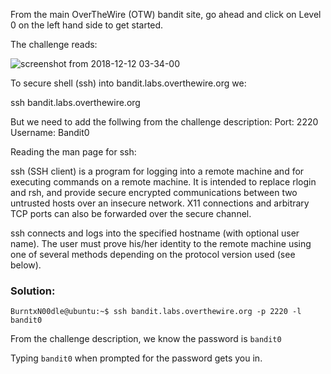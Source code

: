 From the main OverTheWire (OTW) bandit site, go ahead and click on Level 0 on the left hand side to get started.

The challenge reads:

![screenshot from 2018-12-12 03-34-00](https://user-images.githubusercontent.com/41026969/49857122-b90cba00-fdbf-11e8-8285-f5c19c00ee6c.png)

To secure shell (ssh) into bandit.labs.overthewire.org we:

ssh bandit.labs.overthewire.org 

But we need to add the follwing from the challenge description:
  Port: 2220
  Username: Bandit0

Reading the man page for ssh:

ssh (SSH client) is a program for logging into a remote machine and for executing commands on a remote machine. It is intended to replace rlogin and rsh, and provide secure encrypted communications between two untrusted hosts over an insecure network. X11 connections and arbitrary TCP ports can also be forwarded over the secure channel.

ssh connects and logs into the specified hostname (with optional user name). The user must prove his/her identity to the remote machine using one of several methods depending on the protocol version used (see below). 

  
### Solution:

```
BurntxN00dle@ubuntu:~$ ssh bandit.labs.overthewire.org -p 2220 -l bandit0
```

From the challenge description, we know the password is ```bandit0```

Typing ```bandit0``` when prompted for the password gets you in.
